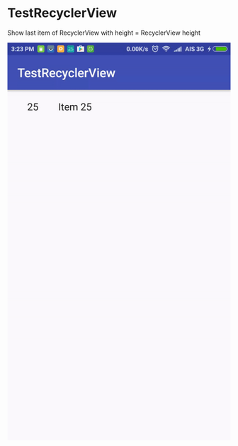 # TestRecyclerView
Show last item of RecyclerView with height = RecyclerView height

![TestRecyclerView](https://github.com/layerlre/TestRecyclerView/raw/master/images/img01.gif)
